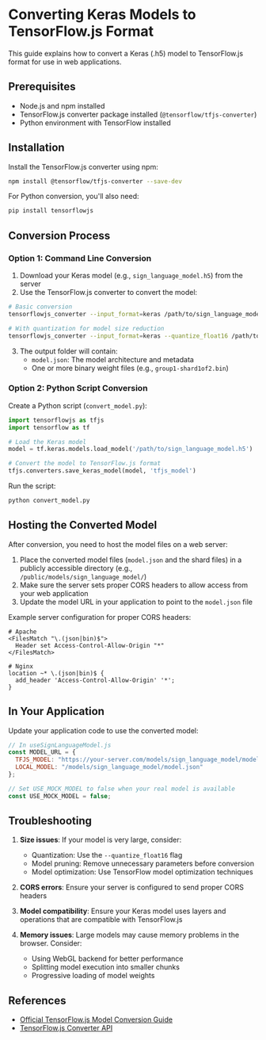 # Converting Keras Models to TensorFlow.js Format

This guide explains how to convert a Keras (.h5) model to TensorFlow.js format for use in web applications.

## Prerequisites

- Node.js and npm installed
- TensorFlow.js converter package installed (`@tensorflow/tfjs-converter`)
- Python environment with TensorFlow installed

## Installation

Install the TensorFlow.js converter using npm:

```bash
npm install @tensorflow/tfjs-converter --save-dev
```

For Python conversion, you'll also need:

```bash
pip install tensorflowjs
```

## Conversion Process

### Option 1: Command Line Conversion

1. Download your Keras model (e.g., `sign_language_model.h5`) from the server
2. Use the TensorFlow.js converter to convert the model:

```bash
# Basic conversion
tensorflowjs_converter --input_format=keras /path/to/sign_language_model.h5 /path/to/output_folder

# With quantization for model size reduction
tensorflowjs_converter --input_format=keras --quantize_float16 /path/to/sign_language_model.h5 /path/to/output_folder
```

3. The output folder will contain:
   - `model.json`: The model architecture and metadata
   - One or more binary weight files (e.g., `group1-shard1of2.bin`)

### Option 2: Python Script Conversion

Create a Python script (`convert_model.py`):

```python
import tensorflowjs as tfjs
import tensorflow as tf

# Load the Keras model
model = tf.keras.models.load_model('/path/to/sign_language_model.h5')

# Convert the model to TensorFlow.js format
tfjs.converters.save_keras_model(model, 'tfjs_model')
```

Run the script:

```bash
python convert_model.py
```

## Hosting the Converted Model

After conversion, you need to host the model files on a web server:

1. Place the converted model files (`model.json` and the shard files) in a publicly accessible directory (e.g., `/public/models/sign_language_model/`)
2. Make sure the server sets proper CORS headers to allow access from your web application
3. Update the model URL in your application to point to the `model.json` file

Example server configuration for proper CORS headers:

```
# Apache
<FilesMatch "\.(json|bin)$">
  Header set Access-Control-Allow-Origin "*"
</FilesMatch>

# Nginx
location ~* \.(json|bin)$ {
  add_header 'Access-Control-Allow-Origin' '*';
}
```

## In Your Application

Update your application code to use the converted model:

```javascript
// In useSignLanguageModel.js
const MODEL_URL = {
  TFJS_MODEL: "https://your-server.com/models/sign_language_model/model.json", 
  LOCAL_MODEL: "/models/sign_language_model/model.json"
};

// Set USE_MOCK_MODEL to false when your real model is available
const USE_MOCK_MODEL = false;
```

## Troubleshooting

1. **Size issues**: If your model is very large, consider:
   - Quantization: Use the `--quantize_float16` flag
   - Model pruning: Remove unnecessary parameters before conversion
   - Model optimization: Use TensorFlow model optimization techniques

2. **CORS errors**: Ensure your server is configured to send proper CORS headers

3. **Model compatibility**: Ensure your Keras model uses layers and operations that are compatible with TensorFlow.js

4. **Memory issues**: Large models may cause memory problems in the browser. Consider:
   - Using WebGL backend for better performance
   - Splitting model execution into smaller chunks
   - Progressive loading of model weights

## References

- [Official TensorFlow.js Model Conversion Guide](https://www.tensorflow.org/js/tutorials/conversion/import_keras)
- [TensorFlow.js Converter API](https://github.com/tensorflow/tfjs/tree/master/tfjs-converter)
